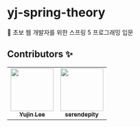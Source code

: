 # yj-spring-theory
📙 초보 웹 개발자를 위한 스프링 5 프로그래밍 입문

## Contributors ✨

<table>
  <tr>
  <td align="center"><a href="https://github.com/nanaeu"><img src="https://avatars3.githubusercontent.com/nanaeu?v=4?s=100" width="100px;" alt=""/><br /  ><sub><b>Yujin Lee</b></sub></a><br /></td>
    <td align="center"><a href="https://github.com/sju0924"><img src="https://avatars0.githubusercontent.com/sju0924?v=4?s=100" width="100px;" alt=""/><br /><sub><b>serendepity</b></sub></a><br /></td>
  </tr>
</table>
